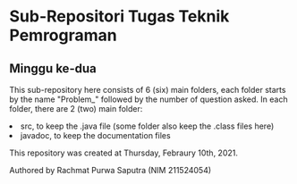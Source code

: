 # Sub-Repositori Tugas Teknik Pemrograman
<h2> Minggu ke-dua </h2>

This sub-repository here consists of 6 (six) main folders, each folder starts by the name "Problem_" followed by the number of question asked.
In each folder, there are 2 (two) main folder:
<li> src, to keep the .java file (some folder also keep the .class files here)
<li> javadoc, to keep the documentation files

  <p>This repository was created at Thursday, Febraury 10th, 2021.</p>
Authored by Rachmat Purwa Saputra (NIM 211524054)
